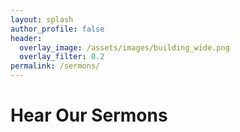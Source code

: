 ```yaml
---
layout: splash
author_profile: false
header:
  overlay_image: /assets/images/building_wide.png
  overlay_filter: 0.2
permalink: /sermons/
---
```


# Hear Our Sermons

<script language="JavaScript" type="text/javascript">document.write("<" + "script  src='https://www.sermonaudio.com/code_sermonlist.asp?sourceid=lbcofhopemills&style=2&hideheader=false&hidelogo=false&alwaysbible=false&rows=30&sourcehref=" + escape(location.href) + "'><","/script>");</script>